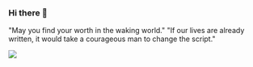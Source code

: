 ### Hi there 👋
"May you find your worth in the waking world."
"If our lives are already written, it would take a courageous man to change the script."

<!--
**Kyle-Xu001/Kyle-xu001** is a ✨ _special_ ✨ repository because its `README.md` (this file) appears on your GitHub profile.

Here are some ideas to get you started:

🔭 I’m currently working as a computer vision R&D intern at Lely
- 🌱 I’m currently learning ...
- 👯 I’m looking to collaborate on ...
- 🤔 I’m looking for help with ...
- 💬 Ask me about ...
- 📫 How to reach me: ...
- 😄 Pronouns: ...
- ⚡ Fun fact: ...
-->



![](https://github-readme-stats.vercel.app/api?username=kyle-xu001&theme=dark)
